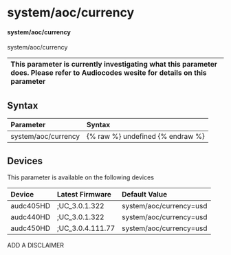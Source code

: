 ﻿---
description: system/aoc/currency
search: false
---

# system/aoc/currency

#### system/aoc/currency

system/aoc/currency


| This parameter is currently investigating what this parameter does. Please refer to Audiocodes wesite for details on this parameter | 
| :--- |

## Syntax
| Parameter | Syntax |
| :--- | :--- |
|system/aoc/currency | {% raw %} undefined {% endraw %}|

## Devices
This parameter is available on the following devices

| Device | Latest Firmware | Default Value |
|:---|:---|:---|
| audc405HD | ;UC_3.0.1.322 | system/aoc/currency=usd 
| audc440HD | ;UC_3.0.1.322 | system/aoc/currency=usd 
| audc450HD | ;UC_3.0.4.111.77 | system/aoc/currency=usd 

ADD A DISCLAIMER
